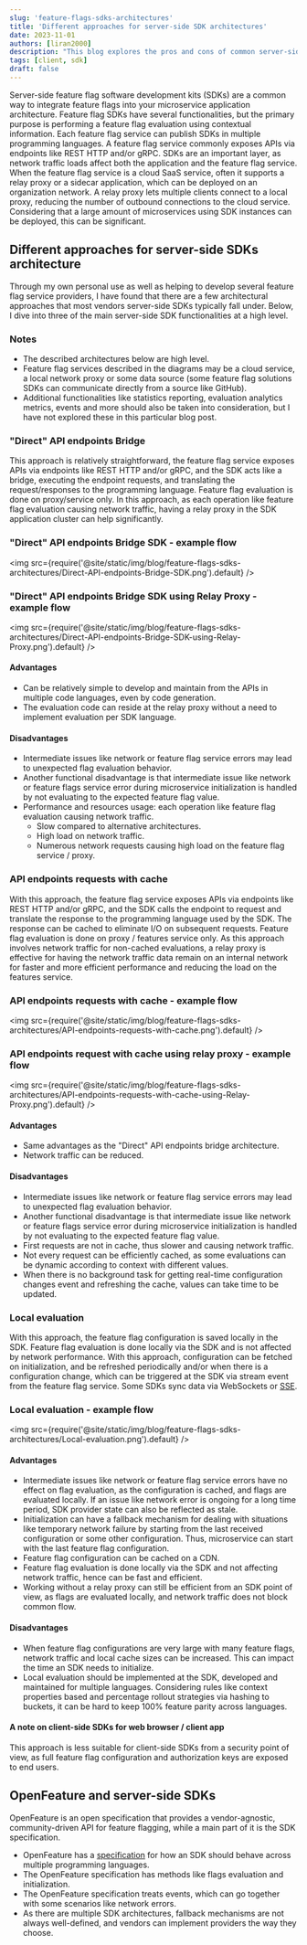 ```yaml
---
slug: 'feature-flags-sdks-architectures'
title: 'Different approaches for server-side SDK architectures'
date: 2023-11-01
authors: [liran2000]
description: "This blog explores the pros and cons of common server-side feature flag SDK architectures."
tags: [client, sdk]
draft: false
---
```


Server-side feature flag software development kits (SDKs) are a common way to integrate feature flags into your microservice application architecture.
Feature flag SDKs have several functionalities, but the primary purpose is performing a feature flag evaluation using contextual information.
Each feature flag service can publish SDKs in multiple programming languages.
A feature flag service commonly exposes APIs via endpoints like REST HTTP and/or gRPC.
SDKs are an important layer, as network traffic loads affect both the application and the feature flag service.
When the feature flag service is a cloud SaaS service, often it supports a relay proxy or a sidecar application, which can be deployed on an organization network.
A relay proxy lets multiple clients connect to a local proxy, reducing the number of outbound connections to the cloud service.
Considering that a large amount of microservices using SDK instances can be deployed, this can be significant.


<!--truncate-->

## Different approaches for server-side SDKs architecture

Through my own personal use as well as helping to develop several feature flag service providers, I have found that there are a few architectural approaches that most vendors server-side SDKs typically fall under.
Below, I dive into three of the main server-side SDK functionalities at a high level.

### Notes

* The described architectures below are high level.
* Feature flag services described in the diagrams may be a cloud service, a local network proxy or some data source (some feature flag solutions SDKs can communicate directly from a source like GitHub).
* Additional functionalities like statistics reporting, evaluation analytics metrics, events and more should also be taken into consideration, but I have not explored these in this particular blog post.

### "Direct" API endpoints Bridge

This approach is relatively straightforward, the feature flag service exposes APIs via endpoints like REST HTTP and/or gRPC, and the SDK acts like a bridge, executing the endpoint requests, and translating the request/responses to the programming language.
Feature flag evaluation is done on proxy/service only.
In this approach, as each operation like feature flag evaluation causing network traffic, having a relay proxy in the SDK application cluster can help significantly.

### "Direct" API endpoints Bridge SDK - example flow

<img src={require('@site/static/img/blog/feature-flags-sdks-architectures/Direct-API-endpoints-Bridge-SDK.png').default} />

### "Direct" API endpoints Bridge SDK using Relay Proxy - example flow

<img src={require('@site/static/img/blog/feature-flags-sdks-architectures/Direct-API-endpoints-Bridge-SDK-using-Relay-Proxy.png').default} />

#### Advantages

* Can be relatively simple to develop and maintain from the APIs in multiple code languages, even by code generation.
* The evaluation code can reside at the relay proxy without a need to implement evaluation per SDK language.

#### Disadvantages

* Intermediate issues like network or feature flag service errors may lead to unexpected flag evaluation behavior.
* Another functional disadvantage is that intermediate issue like network or feature flags service error during microservice initialization is handled by not evaluating to the expected feature flag value.
* Performance and resources usage: each operation like feature flag evaluation causing network traffic.
    * Slow compared to alternative architectures.
    * High load on network traffic.
    * Numerous network requests causing high load on the feature flag service / proxy.

### API endpoints requests with cache

With this approach, the feature flag service exposes APIs via endpoints like REST HTTP and/or gRPC, and the SDK calls the endpoint to request and translate the response to the programming language used by the SDK.
The response can be cached to eliminate I/O on subsequent requests.
Feature flag evaluation is done on proxy / features service only.
As this approach involves network traffic for non-cached evaluations, a relay proxy is effective for having the network traffic data remain on an internal network for faster and more efficient performance and reducing the load on the features service.

### API endpoints requests with cache - example flow

<img src={require('@site/static/img/blog/feature-flags-sdks-architectures/API-endpoints-requests-with-cache.png').default} />

### API endpoints request with cache using relay proxy - example flow

<img src={require('@site/static/img/blog/feature-flags-sdks-architectures/API-endpoints-requests-with-cache-using-Relay-Proxy.png').default} />

#### Advantages

* Same advantages as the "Direct" API endpoints bridge architecture.
* Network traffic can be reduced.

#### Disadvantages

* Intermediate issues like network or feature flag service errors may lead to unexpected flag evaluation behavior.
* Another functional disadvantage is that intermediate issue like network or feature flags service error during microservice initialization is handled by not evaluating to the expected feature flag value.
* First requests are not in cache, thus slower and causing network traffic.
* Not every request can be efficiently cached, as some evaluations can be dynamic according to context with different values.
* When there is no background task for getting real-time configuration changes event and refreshing the cache, values can take time to be updated.

### Local evaluation

With this approach, the feature flag configuration is saved locally in the SDK.
Feature flag evaluation is done locally via the SDK and is not affected by network performance.
With this approach, configuration can be fetched on initialization, and be refreshed periodically and/or when there is a configuration change, which can be triggered at the SDK via stream event from the feature flag service. 
Some SDKs sync data via WebSockets or [SSE](https://en.wikipedia.org/wiki/Server-sent_events).

### Local evaluation - example flow

<img src={require('@site/static/img/blog/feature-flags-sdks-architectures/Local-evaluation.png').default} />

#### Advantages

* Intermediate issues like network or feature flag service errors have no effect on flag evaluation, as the configuration is cached, and flags are evaluated locally.
  If an issue like network error is ongoing for a long time period, SDK provider state can also be reflected as stale.
* Initialization can have a fallback mechanism for dealing with situations like temporary network failure by starting from the last received configuration or some other configuration. Thus, microservice can start with the last feature flag configuration.
* Feature flag configuration can be cached on a CDN.
* Feature flag evaluation is done locally via the SDK and not affecting network traffic, hence can be fast and efficient.
* Working without a relay proxy can still be efficient from an SDK point of view, as flags are evaluated locally, and network traffic does not block common flow.

#### Disadvantages

* When feature flag configurations are very large with many feature flags, network traffic and local cache sizes can be increased. This can impact the time an SDK needs to initialize.
* Local evaluation should be implemented at the SDK, developed and maintained for multiple languages. Considering rules like context properties based and percentage rollout strategies via hashing to buckets, it can be hard to keep 100% feature parity across languages.

#### A note on client-side SDKs for web browser / client app

This approach is less suitable for client-side SDKs from a security point of view, as full feature flag configuration and authorization keys are exposed to end users.

## OpenFeature and server-side SDKs

OpenFeature is an open specification that provides a vendor-agnostic, community-driven API for feature flagging, while a main part of it is the SDK specification.
* OpenFeature has a [specification](https://openfeature.dev/specification/glossary/#feature-flag-sdk) for how an SDK should behave across multiple programming languages.
* The OpenFeature specification has methods like flags evaluation and initialization.
* The OpenFeature specification treats events, which can go together with some scenarios like network errors.
* As there are multiple SDK architectures, fallback mechanisms are not always well-defined, and vendors can implement providers the way they choose.


